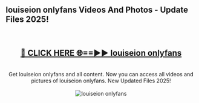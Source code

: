 <h2>louiseion onlyfans Videos And Photos - Update Files 2025!</h2>
<br>
<div align="center">
<h2><a href="https://linkcuts.com/hfmhzwbr" rel="nofollow">🔴 CLICK HERE 🌐==►► louiseion onlyfans</a></h2>
<br>
Get louiseion onlyfans and all content. Now you can access all videos and pictures of louiseion onlyfans. New Updated Files 2025!
<br>
<br>
<a href="https://linkcuts.com/hfmhzwbr" rel="nofollow" data-target="animated-image.originalLink"><img src="https://i.ibb.co.com/WyWwxjT/player-gif2.gif" alt="louiseion onlyfans" style="max-width: 100%; display: inline-block;" data-target="animated-image.originalImage"></a>
</div>
<br>